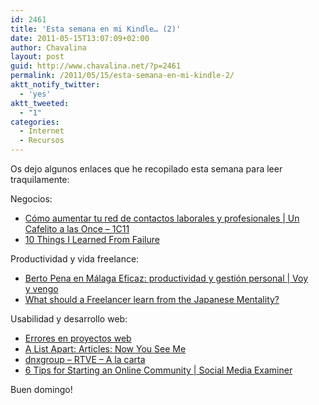 ```yaml
---
id: 2461
title: 'Esta semana en mi Kindle… (2)'
date: 2011-05-15T13:07:09+02:00
author: Chavalina
layout: post
guid: http://www.chavalina.net/?p=2461
permalink: /2011/05/15/esta-semana-en-mi-kindle-2/
aktt_notify_twitter:
  - 'yes'
aktt_tweeted:
  - "1"
categories:
  - Internet
  - Recursos
---
```

Os dejo algunos enlaces que he recopilado esta semana para leer traquilamente:

Negocios:

  * [Cómo aumentar tu red de contactos laborales y profesionales | Un Cafelito a las Once – 1C11](http://www.uncafelitoalasonce.com/como-aumentar-red-contactos-laborales-profesionales)
  * [10 Things I Learned From Failure](http://www.inc.com/millennial-entrepreneurs/10-things-i-learned-from-failure.html)

Productividad y vida freelance:

  * [Berto Pena en Málaga Eficaz: productividad y gestión personal | Voy y vengo](http://matias.zavia.es/conocimiento/berto-pena-en-malaga-eficaz-productividad-y-gestion-personal)
  * [What should a Freelancer learn from the Japanese Mentality?](http://www.graphicmania.net/what-should-a-freelancer-learn-from-the-japanese-mentality/)

Usabilidad y desarrollo web:

  * [Errores en proyectos web](http://www.ricardotayar.com/2011/05/02/errores-proyectos-sitios-web/)
  * [A List Apart: Articles: Now You See Me](http://www.alistapart.com/articles/now-you-see-me/)
  * [dnxgroup – RTVE – A la carta](http://dnxgroup.com/clientes/casos-estudio/caso_estudio_RTVE_alacarta.html)
  * [6 Tips for Starting an Online Community | Social Media Examiner](http://www.socialmediaexaminer.com/6-tips-for-starting-an-online-community/)

Buen domingo!